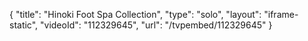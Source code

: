 {
    "title": "Hinoki Foot Spa Collection",
    "type": "solo",
    "layout": "iframe-static",
    "videoId": "112329645",
    "url": "\/tvpembed\/112329645"
}